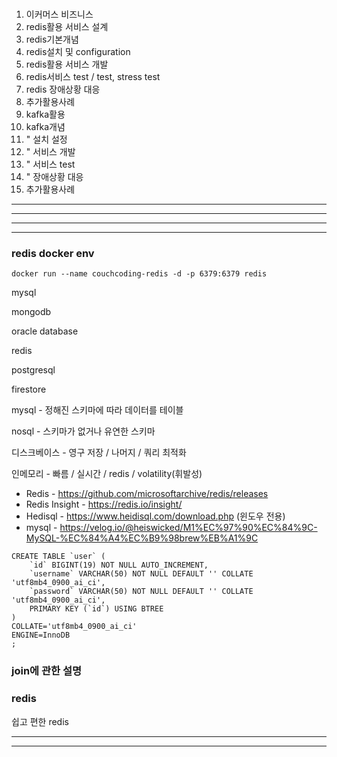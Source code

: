# 

1. 이커머스 비즈니스
2. redis활용 서비스 설계
3. redis기본개념
4. redis설치 및 configuration
5. redis활용 서비스 개발
6. redis서비스 test / test, stress test
7. redis 장애상황 대응
8. 추가활용사례
9. kafka활용
10. kafka개념
11. " 설치 설정
12. " 서비스 개발
13. " 서비스 test
14. " 장애상황 대응
15. 추가활용사례


---
---


---
---

### redis docker env

```
docker run --name couchcoding-redis -d -p 6379:6379 redis

```


mysql

mongodb

oracle database

redis

postgresql

firestore

mysql - 정해진 스키마에 따라 데이터를 테이블

nosql - 스키마가 없거나 유연한 스키마



디스크베이스 - 영구 저장 / 나머지 / 쿼리 최적화

인메모리 - 빠름 / 실시간 / redis / volatility(휘발성)


- Redis - https://github.com/microsoftarchive/redis/releases
- Redis Insight - https://redis.io/insight/
- Hedisql - https://www.heidisql.com/download.php (윈도우 전용)
- mysql - https://velog.io/@heiswicked/M1%EC%97%90%EC%84%9C-MySQL-%EC%84%A4%EC%B9%98brew%EB%A1%9C

```
CREATE TABLE `user` (
	`id` BIGINT(19) NOT NULL AUTO_INCREMENT,
	`username` VARCHAR(50) NOT NULL DEFAULT '' COLLATE 'utf8mb4_0900_ai_ci',
	`password` VARCHAR(50) NOT NULL DEFAULT '' COLLATE 'utf8mb4_0900_ai_ci',
	PRIMARY KEY (`id`) USING BTREE
)
COLLATE='utf8mb4_0900_ai_ci'
ENGINE=InnoDB
;

```



### join에 관한 설명


### redis

쉽고 편한 redis


---
---



